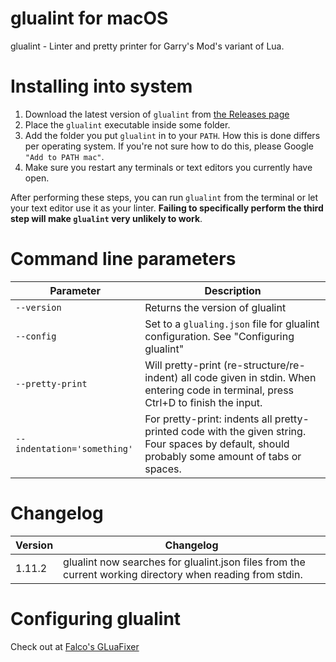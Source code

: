glualint for macOS
==========

glualint - Linter and pretty printer for Garry's Mod's variant of Lua.

# Installing into system
1. Download the latest version of `glualint` from [the Releases page](https://github.com/xMasterX/glua-linter/releases)
2. Place the `glualint` executable inside some folder.
3. Add the folder you put `glualint` in to your `PATH`. How this is done differs per operating system. If you're not sure how to do this, please Google `"Add to PATH mac"`.
4. Make sure you restart any terminals or text editors you currently have open.

After performing these steps, you can run `glualint` from the terminal or let your text editor use it as your linter. **Failing to specifically perform the third step will make `glualint` very unlikely to work**.

# Command line parameters

Parameter | Description
----------|------------
`--version` | Returns the version of glualint
`--config` | Set to a `glualing.json` file for glualint configuration. See "Configuring glualint"
`--pretty-print` | Will pretty-print (re-structure/re-indent) all code given in stdin. When entering code in terminal, press Ctrl+D to finish the input.
`--indentation='something'` | For pretty-print: indents all pretty-printed code with the given string. Four spaces by default, should probably some amount of tabs or spaces.

# Changelog

Version | Changelog
----------|------------
1.11.2 | glualint now searches for glualint.json files from the current working directory when reading from stdin.

# Configuring glualint
Check out at [Falco's GLuaFixer](https://github.com/FPtje/GLuaFixer)
